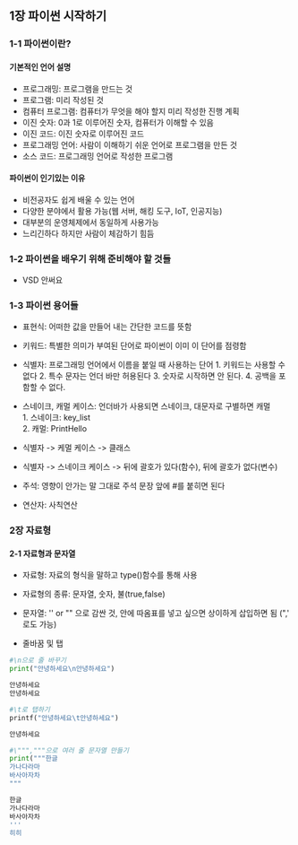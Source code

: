 ## 1장 파이썬 시작하기


### 1-1 파이썬이란?


#### 기본적인 언어 설명

- 프로그래밍: 프로그램을 만드는 것
- 프로그램: 미리 작성된 것
- 컴퓨터 프로그램: 컴퓨터가 무엇을 해야 할지 미리 작성한 진행 계획
- 이진 숫자: 0과 1로 이루어진 숫자, 컴퓨터가 이해할 수 있음
- 이진 코드: 이진 숫자로 이루어진 코드
- 프로그래밍 언어: 사람이 이해하기 쉬운 언어로 프로그램을 만든 것
- 소스 코드: 프로그래밍 언어로 작성한 프로그램

#### 파이썬이 인기있는 이유

- 비전공자도 쉽게 배울 수 있는 언어
- 다양한 분야에서 활용 가능(웹 서버, 해킹 도구, IoT, 인공지능)
- 대부분의 운영체제에서 동일하게 사용가능
- 느리긴하다 하지만 사람이 체감하기 힘듬



### 1-2 파이썬을 배우기 위해 준비해야 할 것들

- VSD 안써요



### 1-3 파이썬 용어들 

- 표현식: 어떠한 값을 만들어 내는 간단한 코드를 뜻함
- 키워드: 특별한 의미가 부여된 단어로 파이썬이 이미 이 단어를 점령함
- 식별자: 프로그래밍 언어에서 이름을 붙일 때 사용하는 단어
          1. 키워드는 사용할 수 없다
          2. 특수 문자는 언더 바만 허용된다
          3. 숫자로 시작하면 안 된다.
          4. 공백을 포함할 수 없다.

- 스네이크, 캐멀 케이스: 언더바가 사용되면 스네이크, 대문자로 구별하면 캐멀  
                       1. 스네이크: key_list  
                       2. 캐멀: PrintHello
                           
- 식별자 -> 케멀 케이스 -> 클래스
- 식별자 -> 스네이크 케이스 -> 뒤에 괄호가 있다(함수), 뒤에 괄호가 없다(변수)

- 주석: 영향이 안가는 말 그대로 주석 문장 앞에 #를 붙히면 된다
- 연산자: 사칙연산


### 2장 자료형


#### 2-1 자료형과 문자열

- 자료형: 자료의 형식을 말하고 type()함수를 통해 사용
- 자료형의 종류: 문자열, 숫자, 불(true,false)  

- 문자열: '' or "" 으로 감싼 것, 안에 따옴표를 넣고 싶으면 상이하게 삽입하면 됨 (\",\' 로도 가능)

- 줄바꿈 및 탭 
```python
#\n으로 줄 바꾸기
print("안녕하세요\n안녕하세요")

안녕하세요
안녕하세요

#\t로 탭하기
printf("안녕하세요\t안녕하세요")

안녕하세요

#\""","""으로 여러 줄 문자열 만들기
print("""한글
가나다라마
바사아자차
"""

한글
가나다라마
바사아자차
'''
히히


